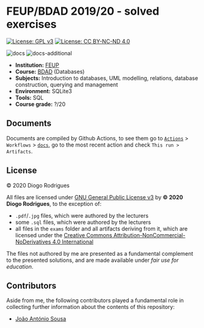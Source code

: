 # FEUP/BDAD 2019/20 - solved exercises

[![License: GPL v3](https://img.shields.io/badge/License-GPLv3-blue.svg)](https://www.gnu.org/licenses/gpl-3.0)
[![License: CC BY-NC-ND 4.0](https://img.shields.io/badge/License-CC%20BY--NC--ND%204.0-lightgrey.svg)](https://creativecommons.org/licenses/by-nc-nd/4.0/)

![docs](https://github.com/dmfrodrigues/feup-bdad-ex/workflows/docs/badge.svg)
![docs-additional](https://github.com/dmfrodrigues/feup-bdad-ex/workflows/docs-additional/badge.svg)

- **Institution:** [FEUP](https://sigarra.up.pt/feup/en/web_page.Inicial)
- **Course:** [BDAD](https://sigarra.up.pt/feup/en/ucurr_geral.ficha_uc_view?pv_ocorrencia_id=436439) (Databases)
- **Subjects:** Introduction to databases, UML modelling, relations, database construction, querying and management
- **Environment:** SQLite3
- **Tools:** SQL
- **Course grade:** ?/20

## Documents

Documents are compiled by Github Actions, to see them go to [`Actions`](https://github.com/dmfrodrigues/feup-bdad-ex/actions) > `Workflows` > [`docs`](https://github.com/dmfrodrigues/feup-bdad-ex/actions?query=workflow%3Adocs), go to the most recent action and check `This run > Artifacts`.

## License

© 2020 Diogo Rodrigues

All files are licensed under [GNU General Public License v3](LICENSE) by **© 2020 Diogo Rodrigues**, to the exception of:
- `.pdf`/`.jpg` files, which were authored by the lecturers
- some `.sql` files, which were authored by the lecturers
- all files in the `exams` folder and all artifacts deriving from it, which are licensed under the [Creative Commons Attribution-NonCommercial-NoDerivatives 4.0 International](exams/LICENSE)

The files not authored by me are presented as a fundamental complement to the presented solutions, and are made available under *fair use for education*.

## Contributors

Aside from me, the following contributors played a fundamental role in collecting further information about the contents of this repository:
- [João António Sousa](https://github.com/JoaoASousa)
